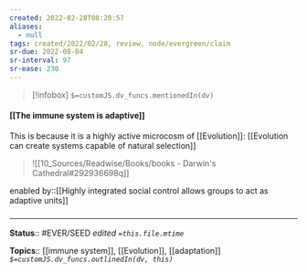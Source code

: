 ```yaml
---
created: 2022-02-28T08:20:57 
aliases:
  - null
tags: created/2022/02/28, review, node/evergreen/claim
sr-due: 2022-08-04
sr-interval: 97
sr-ease: 230
---
```

> [!infobox]
`$=customJS.dv_funcs.mentionedIn(dv)`

#### [[The immune system is adaptive]] 

This is because it is a highly active microcosm of [[Evolution]]: [[Evolution can create systems capable of natural selection]]

> ![[10_Sources/Readwise/Books/books - Darwin's Cathedral#292936698q]]

enabled by::[[Highly integrated social control allows groups to act as adaptive units]]

### <hr class="footnote"/>

**Status**:: #EVER/SEED 
*edited `=this.file.mtime`*

**Topics**:: [[immune system]], [[Evolution]], [[adaptation]]
*`$=customJS.dv_funcs.outlinedIn(dv, this)`*
